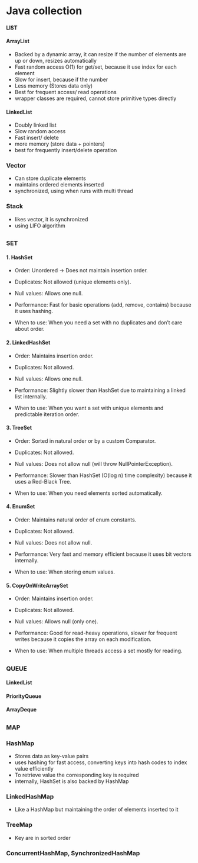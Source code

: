 # Java collection
#### LIST
####   ArrayList
- Backed by a dynamic array, it can resize if the number of elements are up or down, resizes automatically
- Fast random access O(1) for get/set, because it use index for each element
- Slow for insert, because if the number 
- Less memory (Stores data only)
- Best for frequent access/ read operations
- wrapper classes are required, cannot store primitive types directly
  
#### LinkedList
- Doubly linked list
- Slow random access
- Fast insert/ delete
- more memory (store data + pointers)
- best for frequently insert/delete operation

### Vector
- Can store duplicate elements
- maintains ordered elements inserted
- synchronized, using when runs with multi thread

### Stack
- likes vector, it is synchronized
- using LIFO algorithm

##

### SET

#### 1. HashSet
- Order: Unordered → Does not maintain insertion order.

- Duplicates: Not allowed (unique elements only).

- Null values: Allows one null.

- Performance: Fast for basic operations (add, remove, contains) because it uses hashing.

- When to use: When you need a set with no duplicates and don’t care about order.

#### 2. LinkedHashSet
- Order: Maintains insertion order.

- Duplicates: Not allowed.

- Null values: Allows one null.

- Performance: Slightly slower than HashSet due to maintaining a linked list internally.

- When to use: When you want a set with unique elements and predictable iteration order.

#### 3. TreeSet
- Order: Sorted in natural order or by a custom Comparator.

- Duplicates: Not allowed.

- Null values: Does not allow null (will throw NullPointerException).

- Performance: Slower than HashSet (O(log n) time complexity) because it uses a Red-Black Tree.

- When to use: When you need elements sorted automatically.

#### 4. EnumSet
- Order: Maintains natural order of enum constants.

- Duplicates: Not allowed.

- Null values: Does not allow null.

- Performance: Very fast and memory efficient because it uses bit vectors internally.

- When to use: When storing enum values.

#### 5. CopyOnWriteArraySet
- Order: Maintains insertion order.

- Duplicates: Not allowed.

- Null values: Allows null (only one).

- Performance: Good for read-heavy operations, slower for frequent writes because it copies the array on each modification.

- When to use: When multiple threads access a set mostly for reading.

##

### QUEUE
#### LinkedList
#### PriorityQueue
#### ArrayDeque
##

### MAP
### HashMap
- Stores data as key-value pairs
- uses hashing for fast access, converting keys into hash codes to index value efficiently
- To retrieve value the corresponding key is required
- internally, HashSet is also backed by HashMap
### LinkedHashMap
- Like a HashMap but maintaining the order of elements inserted to it
### TreeMap
- Key are in sorted order
### ConcurrentHashMap, SynchronizedHashMap


##




  